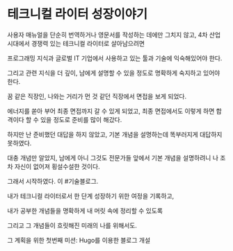 # 테크니컬 라이터 성장이야기

사용자 매뉴얼을 단순히 번역하거나 영문서를 작성하는 데에만 그치지 않고,  4차 산업 시대에서 경쟁력 있는 테크니컬 라이터로 살아남으려면 

프로그래밍 지식과 글로벌 IT 기업에서 사용하고 있는 툴과 기술에 익숙해있어야 한다.

그리고 관련 지식을 더 깊이, 남에게 설명할 수 있을 정도로 명확하게 숙지하고 있어야 한다. 

꿈 같은 직장인, 나와는 거리가 먼 것 같던 직장에서 면접을 보게 되었다.

에너지를 쏟아 부어 최종 면접까지 갈 수 있게 되었고, 최종 면접에서도 이렇게 하면 합격이다 할 수 있을 정도로 준비를 많이 해갔다.

하지만 난 준비했던 대답을 하지 않았고, 기본 개념을 설명하는데 똑부러지게 대답하지 못하였다.

대충 개념만 알았지, 남에게 아니 그것도 전문가들 앞에서 기본 개념을 설명하려니 나 조차 자신이 없어져 횡설수설한 것이다. 

그래서 시작하였다. 이 \#기술블로그.

내가 테크니컬 라이터로서 한 단계 성장하기 위한 여정을 기록하고,

내가 공부한 개념들을 명확하게 내 머릿 속에 정리할 수 있도록

그리고 그 개념들이 흐릿해진 미래의 나를 위해서도.



그 계획을 위한 첫번째 미션:  Hugo를 이용한 블로그 개설

